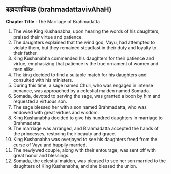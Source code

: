 ## ब्रह्मदत्तविवाहः (brahmadattavivAhaH)

**Chapter Title** : The Marriage of Brahmadatta

1. The wise King Kushanabha, upon hearing the words of his daughters, praised their virtue and patience.
2. The daughters explained that the wind god, Vayu, had attempted to violate them, but they remained steadfast in their duty and loyalty to their father.
3. King Kushanabha commended his daughters for their patience and virtue, emphasizing that patience is the true ornament of women and men alike.
4. The king decided to find a suitable match for his daughters and consulted with his ministers.
5. During this time, a sage named Chuli, who was engaged in intense penance, was approached by a celestial maiden named Somada.
6. Somada, devoted to serving the sage, was granted a boon by him and requested a virtuous son.
7. The sage blessed her with a son named Brahmadatta, who was endowed with great virtues and wisdom.
8. King Kushanabha decided to give his hundred daughters in marriage to Brahmadatta.
9. The marriage was arranged, and Brahmadatta accepted the hands of the princesses, restoring their beauty and grace.
10. King Kushanabha was overjoyed to see his daughters freed from the curse of Vayu and happily married.
11. The newlywed couple, along with their entourage, was sent off with great honor and blessings.
12. Somada, the celestial maiden, was pleased to see her son married to the daughters of King Kushanabha, and she blessed the union.
